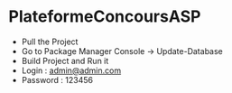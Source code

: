 # PlateformeConcoursASP
- Pull the Project 
- Go to Package Manager Console -> Update-Database
- Build Project and Run it
- Login : admin@admin.com
- Password : 123456
